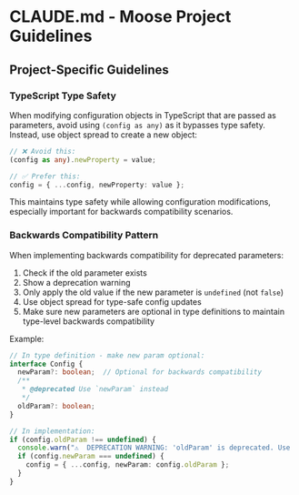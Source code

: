 # CLAUDE.md - Moose Project Guidelines

## Project-Specific Guidelines

### TypeScript Type Safety
When modifying configuration objects in TypeScript that are passed as parameters, avoid using `(config as any)` as it bypasses type safety. Instead, use object spread to create a new object:

```typescript
// ❌ Avoid this:
(config as any).newProperty = value;

// ✅ Prefer this:
config = { ...config, newProperty: value };
```

This maintains type safety while allowing configuration modifications, especially important for backwards compatibility scenarios.

### Backwards Compatibility Pattern
When implementing backwards compatibility for deprecated parameters:
1. Check if the old parameter exists
2. Show a deprecation warning
3. Only apply the old value if the new parameter is `undefined` (not `false`)
4. Use object spread for type-safe config updates
5. Make sure new parameters are optional in type definitions to maintain type-level backwards compatibility

Example:
```typescript
// In type definition - make new param optional:
interface Config {
  newParam?: boolean;  // Optional for backwards compatibility
  /**
   * @deprecated Use `newParam` instead
   */
  oldParam?: boolean;
}

// In implementation:
if (config.oldParam !== undefined) {
  console.warn("⚠️  DEPRECATION WARNING: 'oldParam' is deprecated. Use 'newParam' instead.");
  if (config.newParam === undefined) {
    config = { ...config, newParam: config.oldParam };
  }
}
```